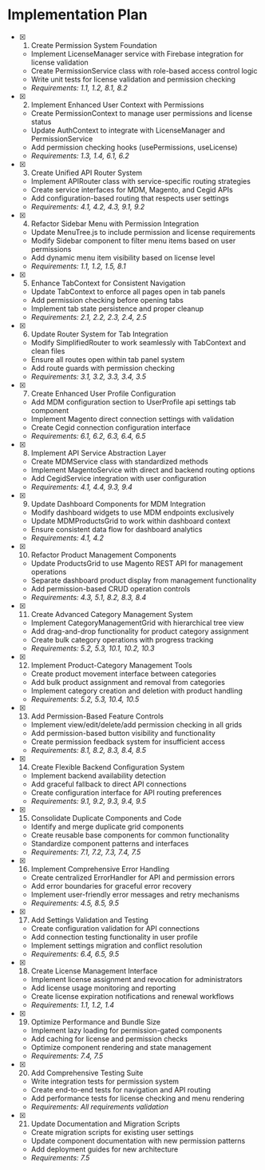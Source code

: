 # Implementation Plan

- [x] 1. Create Permission System Foundation

  - Implement LicenseManager service with Firebase integration for license validation
  - Create PermissionService class with role-based access control logic
  - Write unit tests for license validation and permission checking
  - _Requirements: 1.1, 1.2, 8.1, 8.2_

- [x] 2. Implement Enhanced User Context with Permissions

  - Create PermissionContext to manage user permissions and license status
  - Update AuthContext to integrate with LicenseManager and PermissionService
  - Add permission checking hooks (usePermissions, useLicense)
  - _Requirements: 1.3, 1.4, 6.1, 6.2_

- [x] 3. Create Unified API Router System

  - Implement APIRouter class with service-specific routing strategies
  - Create service interfaces for MDM, Magento, and Cegid APIs
  - Add configuration-based routing that respects user settings
  - _Requirements: 4.1, 4.2, 4.3, 9.1, 9.2_

- [x] 4. Refactor Sidebar Menu with Permission Integration

  - Update MenuTree.js to include permission and license requirements
  - Modify Sidebar component to filter menu items based on user permissions
  - Add dynamic menu item visibility based on license level
  - _Requirements: 1.1, 1.2, 1.5, 8.1_

- [x] 5. Enhance TabContext for Consistent Navigation

  - Update TabContext to enforce all pages open in tab panels
  - Add permission checking before opening tabs
  - Implement tab state persistence and proper cleanup
  - _Requirements: 2.1, 2.2, 2.3, 2.4, 2.5_

- [x] 6. Update Router System for Tab Integration

  - Modify SimplifiedRouter to work seamlessly with TabContext and clean files
  - Ensure all routes open within tab panel system
  - Add route guards with permission checking
  - _Requirements: 3.1, 3.2, 3.3, 3.4, 3.5_

- [x] 7. Create Enhanced User Profile Configuration
  - Add MDM configuration section to UserProfile api settings tab component
  - Implement Magento direct connection settings with validation
  - Create Cegid connection configuration interface
  - _Requirements: 6.1, 6.2, 6.3, 6.4, 6.5_

- [x] 8. Implement API Service Abstraction Layer
  - Create MDMService class with standardized methods
  - Implement MagentoService with direct and backend routing options
  - Add CegidService integration with user configuration
  - _Requirements: 4.1, 4.4, 9.3, 9.4_

- [x] 9. Update Dashboard Components for MDM Integration
  - Modify dashboard widgets to use MDM endpoints exclusively
  - Update MDMProductsGrid to work within dashboard context
  - Ensure consistent data flow for dashboard analytics
  - _Requirements: 4.1, 4.2_

- [x] 10. Refactor Product Management Components
  - Update ProductsGrid to use Magento REST API for management operations
  - Separate dashboard product display from management functionality
  - Add permission-based CRUD operation controls
  - _Requirements: 4.3, 5.1, 8.2, 8.3, 8.4_

- [x] 11. Create Advanced Category Management System
  - Implement CategoryManagementGrid with hierarchical tree view
  - Add drag-and-drop functionality for product category assignment
  - Create bulk category operations with progress tracking
  - _Requirements: 5.2, 5.3, 10.1, 10.2, 10.3_

- [x] 12. Implement Product-Category Management Tools
  - Create product movement interface between categories
  - Add bulk product assignment and removal from categories
  - Implement category creation and deletion with product handling
  - _Requirements: 5.2, 5.3, 10.4, 10.5_

- [x] 13. Add Permission-Based Feature Controls
  - Implement view/edit/delete/add permission checking in all grids
  - Add permission-based button visibility and functionality
  - Create permission feedback system for insufficient access
  - _Requirements: 8.1, 8.2, 8.3, 8.4, 8.5_

- [x] 14. Create Flexible Backend Configuration System
  - Implement backend availability detection
  - Add graceful fallback to direct API connections
  - Create configuration interface for API routing preferences
  - _Requirements: 9.1, 9.2, 9.3, 9.4, 9.5_

- [x] 15. Consolidate Duplicate Components and Code
  - Identify and merge duplicate grid components
  - Create reusable base components for common functionality
  - Standardize component patterns and interfaces
  - _Requirements: 7.1, 7.2, 7.3, 7.4, 7.5_

- [x] 16. Implement Comprehensive Error Handling
  - Create centralized ErrorHandler for API and permission errors
  - Add error boundaries for graceful error recovery
  - Implement user-friendly error messages and retry mechanisms
  - _Requirements: 4.5, 8.5, 9.5_

- [x] 17. Add Settings Validation and Testing
  - Create configuration validation for API connections
  - Add connection testing functionality in user profile
  - Implement settings migration and conflict resolution
  - _Requirements: 6.4, 6.5, 9.5_

- [x] 18. Create License Management Interface
  - Implement license assignment and revocation for administrators
  - Add license usage monitoring and reporting
  - Create license expiration notifications and renewal workflows
  - _Requirements: 1.1, 1.2, 1.4_

- [x] 19. Optimize Performance and Bundle Size
  - Implement lazy loading for permission-gated components
  - Add caching for license and permission checks
  - Optimize component rendering and state management
  - _Requirements: 7.4, 7.5_

- [x] 20. Add Comprehensive Testing Suite
  - Write integration tests for permission system
  - Create end-to-end tests for navigation and API routing
  - Add performance tests for license checking and menu rendering
  - _Requirements: All requirements validation_

- [x] 21. Update Documentation and Migration Scripts
  - Create migration scripts for existing user settings
  - Update component documentation with new permission patterns
  - Add deployment guides for new architecture
  - _Requirements: 7.5_